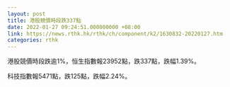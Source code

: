 ```yaml
---
layout: post
title: 港股競價時段跌337點
date: 2022-01-27 09:24:51.000000000 +08:00
link: https://news.rthk.hk/rthk/ch/component/k2/1630832-20220127.htm
categories: rthk
---
```


港股競價時段跌逾1%，恒生指數報23952點，跌337點，跌幅1.39%。

科技指數報5471點，跌125點，跌幅2.24%。
